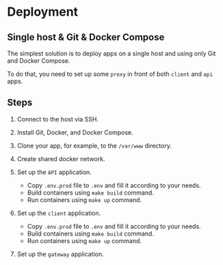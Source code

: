# Deployment

## Single host & Git & Docker Compose

The simplest solution is to deploy apps on a single host and using only Git and Docker Compose.

To do that, you need to set up some `proxy` in front of both `client` and `api` apps.

## Steps

1. Connect to the host via SSH.

2. Install Git, Docker, and Docker Compose.

3. Clone your app, for example, to the `/var/www` directory. 

4. Create shared docker network.

5. Set up the `API` application.
    - Copy `.env.prod` file to `.env` and fill it according to your needs.
    - Build containers using `make build` command.
    - Run containers using `make up` command.

6. Set up the `client` application.
    - Copy `.env.prod` file to `.env` and fill it according to your needs.
    - Build containers using `make build` command.
    - Run containers using `make up` command.

7. Set up the `gateway` application.
